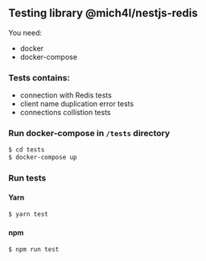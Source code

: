 ## Testing library @mich4l/nestjs-redis
You need:
- docker
- docker-compose

### Tests contains:
- connection with Redis tests
- client name duplication error tests
- connections collistion tests

### Run docker-compose in `/tests` directory
```bash
$ cd tests
$ docker-compose up
```

### Run tests
#### Yarn
```bash
$ yarn test
```

#### npm
```bash
$ npm run test
```
